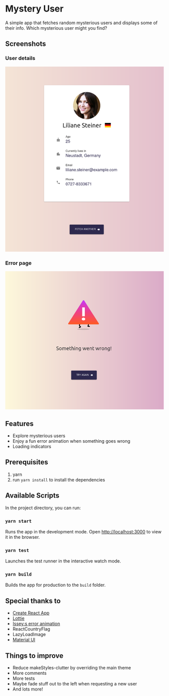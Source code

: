 # Mystery User  
A simple app that fetches random mysterious users and displays some of their info. Which mysterious user might you find? 

## Screenshots
### User details
![User details page screenshot](./screenshots/userdetails.png)
### Error page
![Error page screenshot](./screenshots/error.png)

## Features
- Explore mysterious users
- Enjoy a fun error animation when something goes wrong
- Loading indicators

## Prerequisites
1. yarn
1. run `yarn install` to install the dependencies

## Available Scripts

In the project directory, you can run:

### `yarn start`

Runs the app in the development mode.
Open [http://localhost:3000](http://localhost:3000) to view it in the browser.

### `yarn test`

Launches the test runner in the interactive watch mode.

### `yarn build`

Builds the app for production to the `build` folder.

## Special thanks to  
- [Create React App](https://github.com/facebook/create-react-app)
- [Lottie](https://airbnb.design/lottie/)
 - [Issey:s error animation](https://lottiefiles.com/trufffle)
- ReactCountryFlag
- LazyLoadImage
- [Material UI](https://material-ui.com)

## Things to improve
- Reduce makeStyles-clutter by overriding the main theme
- More comments
- More tests
- Maybe fade stuff out to the left when requesting a new user
- And lots more! 
